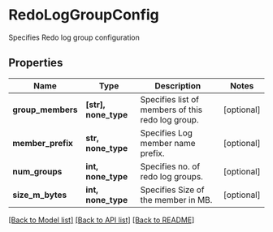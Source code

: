 # RedoLogGroupConfig

Specifies Redo log group configuration

## Properties
Name | Type | Description | Notes
------------ | ------------- | ------------- | -------------
**group_members** | **[str], none_type** | Specifies list of members of this redo log group. | [optional] 
**member_prefix** | **str, none_type** | Specifies Log member name prefix. | [optional] 
**num_groups** | **int, none_type** | Specifies no. of redo log groups. | [optional] 
**size_m_bytes** | **int, none_type** | Specifies Size of the member in MB. | [optional] 

[[Back to Model list]](../README.md#documentation-for-models) [[Back to API list]](../README.md#documentation-for-api-endpoints) [[Back to README]](../README.md)


